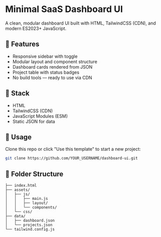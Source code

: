# Minimal SaaS Dashboard UI

A clean, modular dashboard UI built with HTML, TailwindCSS (CDN), and modern ES2023+ JavaScript.

## 📁 Features
- Responsive sidebar with toggle
- Modular layout and component structure
- Dashboard cards rendered from JSON
- Project table with status badges
- No build tools — ready to use via CDN

## 🧱 Stack
- HTML
- TailwindCSS (CDN)
- JavaScript Modules (ESM)
- Static JSON for data

## 🚀 Usage
Clone this repo or click "Use this template" to start a new project:
```bash
git clone https://github.com/YOUR_USERNAME/dashboard-ui.git
```

## 🧩 Folder Structure

    ├── index.html
    ├── assets/
    │   ├── js/
    │   │   ├── main.js
    │   │   ├── layout/
    │   │   └── components/
    │   └── css/
    ├── data/
    │   ├── dashboard.json
    │   └── projects.json
    └── tailwind.config.js
